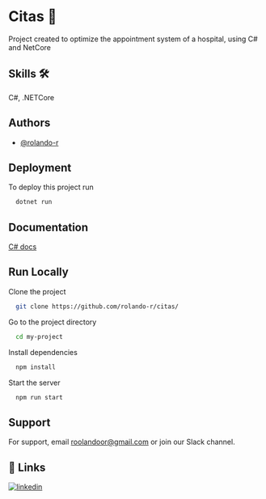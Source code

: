 # Citas 🏥

Project created to optimize the appointment system of a hospital, using C# and NetCore

## Skills 🛠
  C#, .NETCore

  ## Authors

- [@rolando-r](https://www.github.com/rolando-r)

## Deployment

To deploy this project run

```bash
  dotnet run
```

## Documentation

[C# docs](https://learn.microsoft.com/en-us/dotnet/csharp/)

## Run Locally

Clone the project

```bash
  git clone https://github.com/rolando-r/citas/
```

Go to the project directory

```bash
  cd my-project
```

Install dependencies

```bash
  npm install
```

Start the server

```bash
  npm run start
```

## Support

For support, email roolandoor@gmail.com or join our Slack channel.

## 🔗 Links
[![linkedin](https://img.shields.io/badge/linkedin-0A66C2?style=for-the-badge&logo=linkedin&logoColor=white)](https://www.linkedin.com/in/rolando-rodriguez-garcia)
